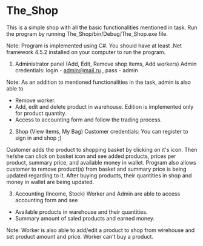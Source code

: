 # The_Shop

This is a simple shop with all the basic functionalities mentioned in task.
Run the program by running The_Shop/bin/Debug/The_Shop.exe file.

Note: Program is implemented using C#. You should have at least .Net framework 4.5.2 installed on your computer to run the program.

1) Administrator panel (Add, Edit, Remove shop items, Add workers)
Admin credentials: login - admin@mail.ru , pass - admin

Note: As an addition to mentioned functionalities in the task, admin is also able to
* Remove worker.
* Add, edit and delete product in warehouse. Edition is implemented only for product quantity.
* Access to accounting form and follow the trading process.

2) Shop (View items, My Bag)
Customer credentials: You can register to sign in and shop ;)

Customer adds the product to shopping basket by clicking on it's icon.
Then he/she can click on basket icon and see added products, prices per product, summary price, and available money in wallet.
Program also allows customer to remove product(s) from basket and summary price is being updated regarding to it.
After buying products, their quantities in shop and money in wallet are being updated.

3) Accounting (Income, Stock)
Worker and Admin are able to access accounting form and see
* Available products in warehouse and their quantities.
* Summary amount of saled products and earned money.

Note: Worker is also able to add/edit a product to shop from wirehouse and set product amount and price.
Worker can't buy a product.
